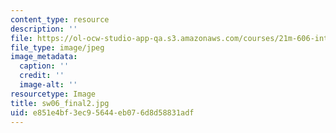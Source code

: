 ```yaml
---
content_type: resource
description: ''
file: https://ol-ocw-studio-app-qa.s3.amazonaws.com/courses/21m-606-introduction-to-stagecraft-spring-2009/e851e4bf3ec95644eb076d8d58831adf_sw06_final2.jpg
file_type: image/jpeg
image_metadata:
  caption: ''
  credit: ''
  image-alt: ''
resourcetype: Image
title: sw06_final2.jpg
uid: e851e4bf-3ec9-5644-eb07-6d8d58831adf
---
```

